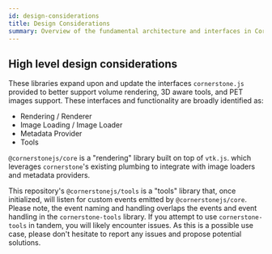 ```yaml
---
id: design-considerations
title: Design Considerations
summary: Overview of the fundamental architecture and interfaces in Cornerstone3D, including the rendering system built on vtk.js and the tools library with event handling
---
```


## High level design considerations

These libraries expand upon and update the interfaces `cornerstone.js` provided
to better support volume rendering, 3D aware tools, and PET images support. These
interfaces and functionality are broadly identified as:

- Rendering / Renderer
- Image Loading / Image Loader
- Metadata Provider
- Tools

`@cornerstonejs/core` is a "rendering" library built on top of `vtk.js`.
which leverages `cornerstone`'s existing plumbing to integrate with image loaders and metadata providers.

This repository's `@cornerstonejs/tools` is a "tools" library that, once initialized, will listen for custom events emitted by `@cornerstonejs/core`. Please note, the event naming and handling overlaps the events and event handling in the `cornerstone-tools` library. If you attempt to use `cornerstone-tools` in tandem, you will likely encounter issues. As this is a possible use case, please don't hesitate to report any issues and propose potential solutions.
